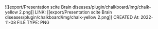 ![[export/Presentation scite Brain diseases/plugin/chalkboard/img/chalk-yellow 2.png]]
LINK: [[export/Presentation scite Brain diseases/plugin/chalkboard/img/chalk-yellow 2.png]]
CREATED At: 2022-11-08
FILE TYPE: PNG
